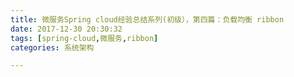 ```yaml
---
title: 微服务Spring cloud经验总结系列(初级），第四篇：负载均衡 ribbon
date: 2017-12-30 20:30:32
tags: [spring-cloud,微服务,ribbon]
categories: 系统架构

---
```

